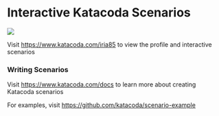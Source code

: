 # Interactive Katacoda Scenarios

[![](http://shields.katacoda.com/katacoda/iria85/count.svg)](https://www.katacoda.com/iria85 "Get your profile on Katacoda.com")

Visit https://www.katacoda.com/iria85 to view the profile and interactive scenarios

### Writing Scenarios
Visit https://www.katacoda.com/docs to learn more about creating Katacoda scenarios

For examples, visit https://github.com/katacoda/scenario-example
